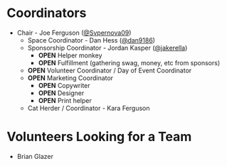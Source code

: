 Coordinators
====

* Chair - Joe Ferguson ([@Svpernova09](https://github.com/svpernova09))
  * Space Coordinator - Dan Hess ([@dan9186](https://github.com/dan9186))
  * Sponsorship Coordinator - Jordan Kasper ([@jakerella](https://github.com/jakerella))
      * __OPEN__ Helper monkey
      * __OPEN__ Fulfillment (gathering swag, money, etc from sponsors)
  * __OPEN__ Volunteer Coordinator / Day of Event Coordinator
  * __OPEN__ Marketing Coordinator
      * __OPEN__ Copywriter
      * __OPEN__ Designer
      * __OPEN__ Print helper
  * Cat Herder / Coordinator - Kara Ferguson

Volunteers Looking for a Team
====

* Brian Glazer
